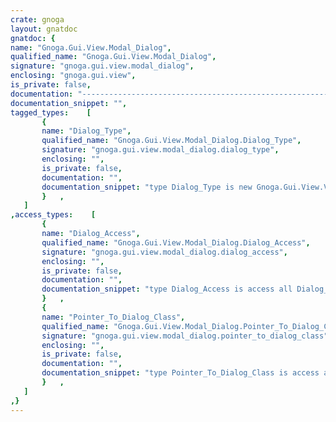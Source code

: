 ```yaml
---
crate: gnoga
layout: gnatdoc
gnatdoc: {
name: "Gnoga.Gui.View.Modal_Dialog",
qualified_name: "Gnoga.Gui.View.Modal_Dialog",
signature: "gnoga.gui.view.modal_dialog",
enclosing: "gnoga.gui.view",
is_private: false,
documentation: "-----------------------------------------------------------------------\n  Dialog_Type\n-----------------------------------------------------------------------\n  Dialog_Type is the class encapsulating the a modal frame and a\n  modal background.",
documentation_snippet: "",
tagged_types:    [
       {
       name: "Dialog_Type",
       qualified_name: "Gnoga.Gui.View.Modal_Dialog.Dialog_Type",
       signature: "gnoga.gui.view.modal_dialog.dialog_type",
       enclosing: "",
       is_private: false,
       documentation: "",
       documentation_snippet: "type Dialog_Type is new Gnoga.Gui.View.View_Base_Type with private;",
       }   ,
   ]
,access_types:    [
       {
       name: "Dialog_Access",
       qualified_name: "Gnoga.Gui.View.Modal_Dialog.Dialog_Access",
       signature: "gnoga.gui.view.modal_dialog.dialog_access",
       enclosing: "",
       is_private: false,
       documentation: "",
       documentation_snippet: "type Dialog_Access is access all Dialog_Type;",
       }   ,
       {
       name: "Pointer_To_Dialog_Class",
       qualified_name: "Gnoga.Gui.View.Modal_Dialog.Pointer_To_Dialog_Class",
       signature: "gnoga.gui.view.modal_dialog.pointer_to_dialog_class",
       enclosing: "",
       is_private: false,
       documentation: "",
       documentation_snippet: "type Pointer_To_Dialog_Class is access all Dialog_Type'Class;",
       }   ,
   ]
,}
---
```

